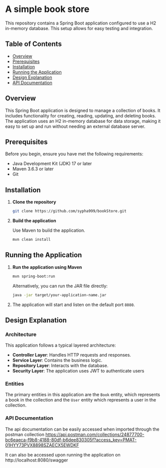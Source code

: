 # A simple book store

This repository contains a Spring Boot application configured to use a H2 in-memory database. This setup allows for easy testing and integration.

## Table of Contents
- [Overview](#overview)
- [Prerequisites](#prerequisites)
- [Installation](#installation)
- [Running the Application](#running-the-application)
- [Design Explanation](#design-explanation)
- [API Documentation](#api-documentation)

## Overview

This Spring Boot application is designed to manage a collection of books. It includes functionality for creating, reading, updating, and deleting books. The application uses an H2 in-memory database for data storage, making it easy to set up and run without needing an external database server.

## Prerequisites

Before you begin, ensure you have met the following requirements:
- Java Development Kit (JDK) 17 or later
- Maven 3.6.3 or later
- Git

## Installation

1. **Clone the repository**

    ```bash
    git clone https://github.com/sypha999/bookStore.git
    ```

2. **Build the application**

   Use Maven to build the application.

    ```bash
    mvn clean install
    ```

## Running the Application

1. **Run the application using Maven**

    ```bash
    mvn spring-boot:run
    ```

   Alternatively, you can run the JAR file directly:

    ```bash
    java -jar target/your-application-name.jar
    ```

2. The application will start and listen on the default port `8080`.

## Design Explanation

### Architecture

This application follows a typical layered architecture:
- **Controller Layer**: Handles HTTP requests and responses.
- **Service Layer**: Contains the business logic.
- **Repository Layer**: Interacts with the database.
- **Security Layer**: The application uses JWT to authenticate users

### Entities

The primary entities  in this application are the `Book` entity, which represents a book in the collection and the `User` entity which represents a user in the collection.


### API Documentation
The api documentation can be easily accessed when imported through the postman collection https://api.postman.com/collections/24877700-bc6eaeca-f9b8-4188-80df-b6dee830305f?access_key=PMAT-01HYY73PVX8898SZAECX5EWDKF

It can also be accessed upon running the application on http://localhost:8080/swagger
